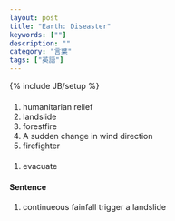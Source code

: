 ```yaml
---
layout: post
title: "Earth: Diseaster"
keywords: [""]
description: ""
category: "言葉"
tags: ["英語"]
---
```

{% include JB/setup %}


####
1. humanitarian relief
2. landslide
3. forestfire
4. A sudden change in wind direction
5. firefighter


####
1. evacuate

#### Sentence
1. continueous fainfall trigger a landslide

